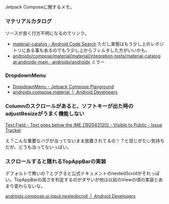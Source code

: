 Jetpack Composeに関するメモ。

### マテリアルカタログ

ソースが良く行方不明になるのでリンク。

- [material-catalog - Android Code Search](https://cs.android.com/androidx/platform/frameworks/support/+/androidx-main:compose/material/material/integration-tests/material-catalog/) ただし実態はもう少し上のレポジトリにある事もあるのでもう少し上からフィルタした方がいいかも。
- [androidx/compose/material/material/integration-tests/material-catalog at androidx-main · androidx/androidx](https://github.com/androidx/androidx/tree/androidx-main/compose/material/material/integration-tests/material-catalog) ミラー

### DropdownMenu

- [DropdownMenu - Jetpack Compose Playground](https://foso.github.io/Jetpack-Compose-Playground/material/dropdownmenu/)
- [androidx.compose.material  |  Android Developers](https://developer.android.com/reference/kotlin/androidx/compose/material/package-summary#dropdownmenu)


### Columnのスクロールがあると、ソフトキーが出た時のadjustResizeがうまく機能しない

[Text Field - Text goes below the IME [192043120] - Visible to Public - Issue Tracker](https://issuetracker.google.com/issues/192043120)

え？こんな重要なバグが治ってないまま放置されてるの！？と信じがたい気持ちだが、どうも治ってないっぽい。

### スクロールすると隠れるTopAppBarの実装

デフォルトで無いの？とググると公式ドキュメントのnestedScrollがそれっぽい。TopAppBarの高さを判定するのがダサいが他は以前のViewの頃の実装とあまり変わらないな。

[androidx.compose.ui.input.nestedscroll  |  Android Developers](https://developer.android.com/reference/kotlin/androidx/compose/ui/input/nestedscroll/package-summary)